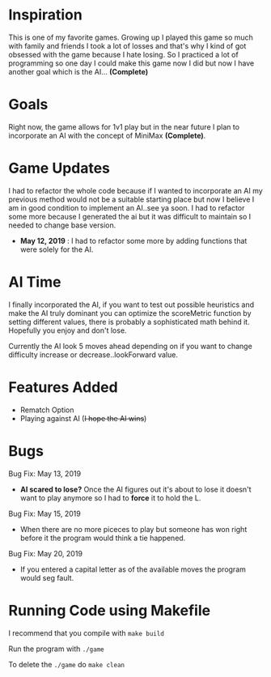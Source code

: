 # Inspiration 

This is one of my favorite games. Growing up I played this game so much with family and friends I took a lot of losses and that's why I kind of got obsessed with the game
because I hate losing. So I practiced a lot of programming so one day I could make this game now I did but now I have another goal which is the AI... **(Complete)**

# Goals
Right now, the game allows for 1v1 play but in the near future I plan to incorporate an AI with the concept of MiniMax **(Complete)**.

# Game Updates
I had to refactor the whole code because if I wanted to incorporate an AI my previous method would not be a suitable starting place but now I believe I am in good condition to implement an AI..see ya soon. I had to refactor some more because I generated the ai but it was difficult to maintain so I needed to change base version. 
- **May 12, 2019** : 
I had to refactor some more by adding functions that were solely for the AI.

# AI Time
I finally incorporated the AI, if you want to test out possible heuristics and make the AI truly dominant you can optimize the scoreMetric function by setting different values, there is probably a sophisticated math behind it. Hopefully you enjoy and don't lose.

Currently the AI look 5 moves ahead depending on if you want to change difficulty increase or decrease..lookForward value.

# Features Added
- Rematch Option
- Playing against AI (~~I hope the AI wins~~)

# Bugs
Bug Fix: May 13, 2019
- **AI scared to lose?** Once the AI figures out it's about to lose it doesn't want to play anymore so I had to **force** it to hold the L.

Bug Fix: May 15, 2019
- When there are no more piceces to play but someone has won right before it the program would think a tie happened.

Bug Fix: May 20, 2019
- If you entered a capital letter as of the available moves the program would seg fault.

# Running Code using Makefile

I recommend that you compile with ``make build``

Run the program with ``./game``

To delete the ``./game`` do ``make clean``

